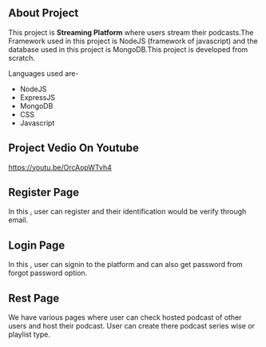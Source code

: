 
## About Project

This project is **Streaming Platform** where users stream their podcasts.The Framework used in this project is NodeJS (framework of javascript) and the database used in this project is MongoDB.This project is developed from scratch. 

Languages used are-
- NodeJS
- ExpressJS
- MongoDB
- CSS
- Javascript


## Project Vedio On Youtube
https://youtu.be/OrcAopWTvh4


## Register Page

In this , user can register and their identification would be verify through email.

## Login Page

In this , user can signin to the platform and can also get password from forgot password option.

## Rest Page

We have various pages where user can check hosted podcast of other users and host their podcast. User can create there podcast series wise or playlist type.






